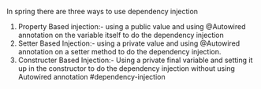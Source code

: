 In spring there are three ways to use dependency injection
1. Property Based injection:- using a public value and using @Autowired annotation on the variable itself to do the dependency injection
2. Setter Based Injection:- using a private value and using @Autowired annotation on a setter method to do the dependency injection.
3. Constructer Based Injection:- Using a private final variable and setting it up in the constructor to do the dependency injection without using Autowired annotation
#dependency-injection
